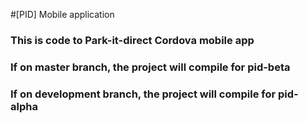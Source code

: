 #[PID] Mobile application
### This is code to Park-it-direct Cordova mobile app

### If on master branch, the project will compile for pid-beta
### If on development branch, the project will compile for pid-alpha

